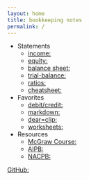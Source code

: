 ```yaml
---
layout: home
title: bookkeeping notes
permalink: /
---
```


- Statements    
    - [income:]("/2024-01-17-dincome-statement/")   
    - [equity:]("/2024-01-17-cchanges-in-equity/")  
    - [balance sheet:]("https://mcc-us.github.io/2024-01-17-bbalance-sheet/")   
    - [trial-balance:]("https://mcc-us.github.io/2024-01-28-trial-balance/")  
    - [ratios:]("https://mcc-us.github.io/2024-01-17-afin-ratios/")  
    - [cheatsheet:]("https://mcc-us.github.io/2024-01-16-order-of-financial-statements")  
- Favorites
    - [debit/credit:]("https://mcc-us.github.io/2023-12-27-youtube-debit-credits-explained/")   
    - [markdown:]("https://mcc-us.github.io/2020-02-28-sample-markdown/")  
    - [dear=clip:]("https://mcc-us.github.io/2023-12-27-dear-clip/")  
    - [worksheets:]("https://mcc-us.github.io/2024-01-16-worksheet-template/")  
- Resources   
    - [McGraw Course:]("https://connect.mheducation.com/connect/hmStudentCourseList.do")  
    - [AIPB:]("https://aipb.org/")   
    - [NACPB:]("https://www.certifiedpublicbookkeeper.org/")   

[GitHub:]("https://github.com/mcc-us")   


